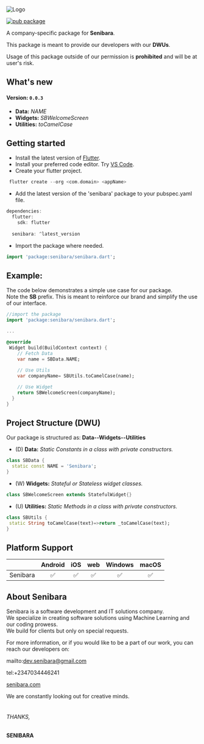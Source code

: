 ![Logo](https://firebasestorage.googleapis.com/v0/b/senibara-5bb45.appspot.com/o/Logos%2Flogo-ht.png?alt=media&token=94d271ef-77bd-409f-81bd-354e27034878)

[![pub package](https://img.shields.io/pub/v/senibara.svg)](https://pub.dev/packages/senibara)

A company-specific package for **Senibara**. 

This package is meant to provide our developers with our **DWUs**.

Usage of this package outside of our permission is **prohibited** and will be at user's risk.

## What's new
#### Version: `0.0.3`
- **Data:** *NAME*
- **Widgets:** *SBWelcomeScreen*
- **Utilities:** *toCamelCase*

## Getting started
- Install the latest version of [Flutter](https://docs.flutter.dev/get-started/install).
- Install your preferred code editor. Try [VS Code](https://code.visualstudio.com/download).
- Create your flutter project.
 ```dart
  flutter create --org <com.domain> <appName>
  ```
- Add the latest version of the 'senibara' package to your pubspec.yaml file.
```dart
dependencies:
  flutter:
    sdk: flutter
    
  senibara: ^latest_version
  ```
- Import the package where needed.
```dart
import 'package:senibara/senibara.dart';
```

## Example:
The code below demonstrates a simple use case for our package.<br>
Note the **SB** prefix. This is meant to reinforce our brand and simplify the use of our interface.

```dart
//import the package
import 'package:senibara/senibara.dart';

...

@override
 Widget build(BuildContext context) {
    // Fetch Data
    var name = SBData.NAME;
    
    // Use Utils
    var companyName= SBUtils.toCamelCase(name);

    // Use Widget
    return SBWelcomeScreen(companyName);
  }
}
```

## Project Structure (DWU)
 Our package is structured as: **Data--Widgets--Utilities**
- (D) **Data:** *Static Constants in a class with private constructors.*
 ```dart
 class SBData {
   static const NAME = 'Senibara';
 }
 ```
- (W) **Widgets:** *Stateful or Stateless widget classes.*
 ```dart
 class SBWelcomeScreen extends StatefulWidget{}
 ```
- (U) **Utilities:** *Static Methods in a class with private constructors.*
 ```dart
 class SBUtils {
  static String toCamelCase(text)=>return _toCamelCase(text);
 }
```
## Platform Support

|                         | Android | iOS | web | Windows | macOS |
| ------------------------------ | :-----: | :-: | :---: | :-: | :-----: |
| Senibara                  | ✅      | ✅  | ✅    | ✅  | ✅      |  


## About Senibara

Senibara is a software development and IT solutions company.
<br>We specialize in creating software solutions using Machine Learning and our coding prowess.<br>
We build for clients but only on special requests.

For more information, or if you would like to be a part of our work, you can reach our developers on:

mailto:dev.senibara@gmail.com

tel:+2347034446241

[senibara.com]

We are constantly looking out for creative minds. 
<br>
<br>
###### THANKS,
**SENIBARA**




[sbLogo]: https://firebasestorage.googleapis.com/v0/b/senibara-5bb45.appspot.com/o/Logos%2Flogo-ht.png?alt=media&token=94d271ef-77bd-409f-81bd-354e27034878
[senibara.com]: https://senibara.com
[Install]: https://docs.flutter.dev/get-started/install
